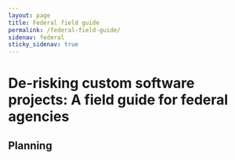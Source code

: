 ```yaml
---
layout: page
title: Federal field guide
permalink: /federal-field-guide/
sidenav: federal
sticky_sidenav: true
---
```


# De-risking custom software projects: A field guide for federal agencies

## Planning
